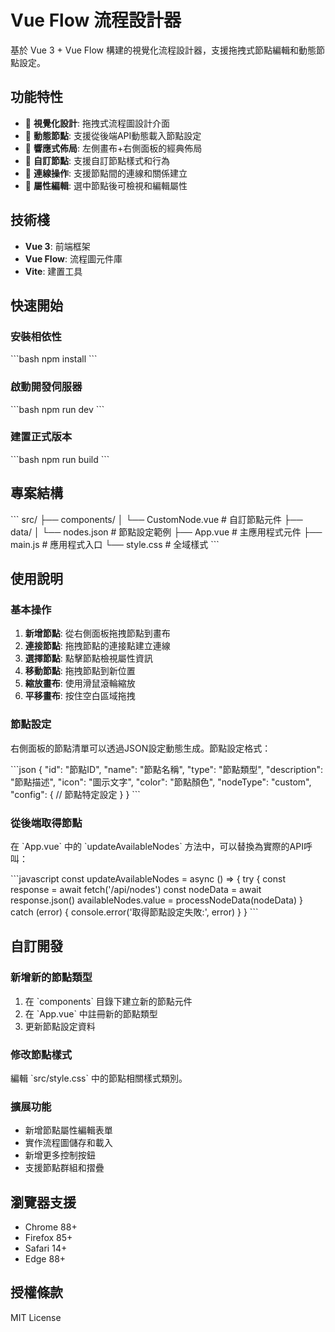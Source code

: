 # Vue Flow 流程設計器

基於 Vue 3 + Vue Flow 構建的視覺化流程設計器，支援拖拽式節點編輯和動態節點設定。

## 功能特性

- 🎨 **視覺化設計**: 拖拽式流程圖設計介面
- 🔧 **動態節點**: 支援從後端API動態載入節點設定
- 📱 **響應式佈局**: 左側畫布+右側面板的經典佈局
- 🎯 **自訂節點**: 支援自訂節點樣式和行為
- 🔗 **連線操作**: 支援節點間的連線和關係建立
- 📝 **屬性編輯**: 選中節點後可檢視和編輯屬性

## 技術棧

- **Vue 3**: 前端框架
- **Vue Flow**: 流程圖元件庫
- **Vite**: 建置工具

## 快速開始

### 安裝相依性

\`\`\`bash
npm install
\`\`\`

### 啟動開發伺服器

\`\`\`bash
npm run dev
\`\`\`

### 建置正式版本

\`\`\`bash
npm run build
\`\`\`

## 專案結構

\`\`\`
src/
├── components/
│   └── CustomNode.vue      # 自訂節點元件
├── data/
│   └── nodes.json          # 節點設定範例
├── App.vue                 # 主應用程式元件
├── main.js                 # 應用程式入口
└── style.css              # 全域樣式
\`\`\`

## 使用說明

### 基本操作

1. **新增節點**: 從右側面板拖拽節點到畫布
2. **連接節點**: 拖拽節點的連接點建立連線
3. **選擇節點**: 點擊節點檢視屬性資訊
4. **移動節點**: 拖拽節點到新位置
5. **縮放畫布**: 使用滑鼠滾輪縮放
6. **平移畫布**: 按住空白區域拖拽

### 節點設定

右側面板的節點清單可以透過JSON設定動態生成。節點設定格式：

\`\`\`json
{
"id": "節點ID",
"name": "節點名稱",
"type": "節點類型",
"description": "節點描述",
"icon": "圖示文字",
"color": "節點顏色",
"nodeType": "custom",
"config": {
// 節點特定設定
}
}
\`\`\`

### 從後端取得節點

在 \`App.vue\` 中的 \`updateAvailableNodes\` 方法中，可以替換為實際的API呼叫：

\`\`\`javascript
const updateAvailableNodes = async () => {
  try {
    const response = await fetch('/api/nodes')
    const nodeData = await response.json()
    availableNodes.value = processNodeData(nodeData)
  } catch (error) {
    console.error('取得節點設定失敗:', error)
  }
}
\`\`\`

## 自訂開發

### 新增新的節點類型

1. 在 \`components\` 目錄下建立新的節點元件
2. 在 \`App.vue\` 中註冊新的節點類型
3. 更新節點設定資料

### 修改節點樣式

編輯 \`src/style.css\` 中的節點相關樣式類別。

### 擴展功能

- 新增節點屬性編輯表單
- 實作流程圖儲存和載入
- 新增更多控制按鈕
- 支援節點群組和摺疊

## 瀏覽器支援

- Chrome 88+
- Firefox 85+
- Safari 14+
- Edge 88+

## 授權條款

MIT License 